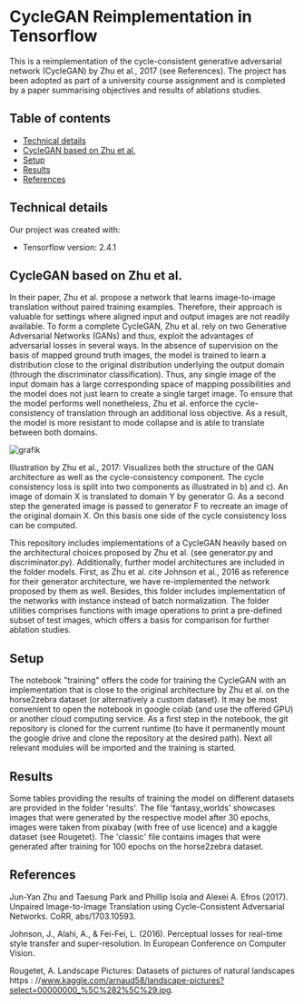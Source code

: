 # CycleGAN Reimplementation in Tensorflow

This is a reimplementation of the cycle-consistent generative adversarial network (CycleGAN) by Zhu et al., 2017 (see References).
The project has been adopted as part of a university course assignment and is completed by a paper summarising objectives and results of ablations studies.
	
## Table of contents
* [Technical details](#technical-details)
* [CycleGAN based on Zhu et al.](#cycle-gan)
* [Setup](#setup)
* [Results](#results)
* [References](#references)

## Technical details
Our project was created with:
* Tensorflow version: 2.4.1
	
## CycleGAN based on Zhu et al.

In their paper, Zhu et al. propose a network that learns image-to-image translation without paired training examples. Therefore, their approach is valuable for settings where aligned input and output images are not readily available. To form a complete CycleGAN, Zhu et al. rely on two Generative Adversarial Networks (GANs) and thus, exploit the advantages of adversarial losses in several ways. In the absence of supervision on the basis of mapped ground truth images, the model is trained to learn a distribution close to the original distribution underlying the output domain (through the discriminator classification). Thus, any single image of the input domain has a large corresponding space of mapping possibilities and the model does not just learn to create a single target image. To ensure that the model performs well nonetheless, Zhu et al. enforce the cycle-consistency of translation through an additional loss objective. As a result, the model is more resistant to mode collapse and is able to translate between both domains. 


![grafik](https://user-images.githubusercontent.com/64196273/113331736-98662680-9320-11eb-8c1a-39d006f0f60e.png)

Illustration by Zhu et al., 2017: Visualizes both the structure of the GAN architecture as well as the cycle-consistency component. The cycle consistency loss is split into two components as illustrated in b) and c). An image of domain X is translated to domain Y by generator G. As a second step the generated image is passed to generator F to recreate an image of the original domain X. On this basis one side of the cycle consistency loss can be computed.


This repository includes implementations of a CycleGAN heavily based on the architectural choices proposed by Zhu et al. (see generator.py and discriminator.py).
Additionally, further model architectures are included in the folder models. First, as Zhu et al. cite Johnson et al., 2016 as reference for their generator architecture, we have re-implemented the network proposed by them as well. Besides, this folder includes implementation of the networks with instance instead of batch normalization.
The folder utilities comprises functions with image operations to print a pre-defined subset of test images, which offers a basis for comparison for further ablation studies. 

## Setup
The notebook "training" offers the code for training the CycleGAN with an implementation that is close to the original architecture by Zhu et al. on the horse2zebra dataset (or alternatively a custom dataset). It may be most convenient to open the notebook in google colab (and use the offered GPU) or another cloud computing service.
As a first step in the notebook, the git repository is cloned for the current runtime (to have it permanently mount the google drive and clone the repository at the desired path). Next all relevant modules will be imported and the training is started.

## Results 
Some tables providing the results of training the model on different datasets are provided in the folder 'results'. The file 'fantasy_worlds' showcases images that were generated by the respective model after 30 epochs, images were taken from pixabay (with free of use licence) and a kaggle dataset (see Rougetet). The 'classic' file contains images that were generated after training for 100 epochs on the horse2zebra dataset.

## References

Jun-Yan Zhu and Taesung Park and Phillip Isola and Alexei A. Efros (2017). Unpaired Image-to-Image Translation using Cycle-Consistent Adversarial Networks. CoRR, abs/1703.10593.

Johnson, J., Alahi, A., & Fei-Fei, L. (2016). Perceptual losses for real-time style transfer and super-resolution. In European Conference on Computer Vision.

Rougetet, A. Landscape Pictures: Datasets of pictures of natural landscapes https : //www.kaggle.com/arnaud58/landscape-pictures?select=00000000_%5C%282%5C%29.jpg.
